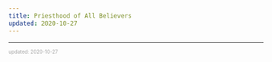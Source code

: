 ```yaml
---
title: Priesthood of All Believers
updated: 2020-10-27
---
```


---

<sup><sub><font color="#a6a6a6">updated: 2020-10-27</font></sub></sup>
